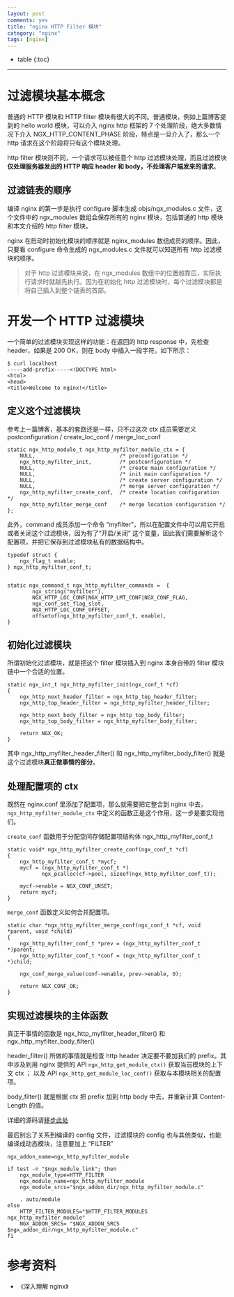 ```yaml
---
layout: post
comments: yes
title: "nginx HTTP Filter 模块"
category: "nginx"
tags: [nginx]
---
```


* table
{:toc}
***

# 过滤模块基本概念

普通的 HTTP 模块和 HTTP filter 模块有很大的不同。普通模块，例如上篇博客提到的 hello world 模块，可以介入 nginx http 框架的 7 个处理阶段，绝大多数情况下介入 NGX_HTTP_CONTENT_PHASE 阶段，特点是一旦介入了，那么一个 http 请求在这个阶段将只有这个模块处理。

http filter 模块则不同，一个请求可以被任意个 http 过滤模块处理，而且过滤模块 **仅处理服务器发出的 HTTP 响应 header 和 body，不处理客户端发来的请求**。


## 过滤链表的顺序

编译 nginx 的第一步是执行 configure 脚本生成 objs/ngx_modules.c 文件，这个文件中的 ngx_modules 数组会保存所有的 nginx 模块，包括普通的 http 模块和本文介绍的 http filter 模块。

nginx 在启动时初始化模块的顺序就是 nginx_modules 数组成员的顺序。因此，只要看 configure 命令生成的 ngx_modules.c 文件就可以知道所有 http 过滤模块的顺序。

> 对于 http 过滤模块来说，在 ngx_modules 数组中的位置越靠后，实际执行请求时就越先执行。因为在初始化 http 过滤模块时，每个过滤模块都是将自己插入到整个链表的首部。

# 开发一个 HTTP 过滤模块

一个简单的过滤模块实现这样的功能：在返回的 http response 中，先检查 header，如果是 200 OK，则在 body 中插入一段字符。如下所示：

```
$ curl localhost
-----add-prefix-----<!DOCTYPE html>
<html>
<head>
<title>Welcome to nginx!</title>
```

## 定义这个过滤模块

参考上一篇博客，基本的套路还是一样，只不过这次 ctx 成员需要定义 postconfiguration / create_loc_conf / merge_loc_conf 

```
static ngx_http_module_t ngx_http_myfilter_module_ctx = {
    NULL,                           /* preconfiguration */
    ngx_http_myfilter_init,         /* postconfiguration */
    NULL,                           /* create main configuration */
    NULL,                           /* init main configuration */
    NULL,                           /* create server configuration */
    NULL,                           /* merge server configuration */
    ngx_http_myfilter_create_conf,  /* create location configuration */
    ngx_http_myfilter_merge_conf    /* merge location configuration */
};
```

此外，command 成员添加一个命令 “myfilter”，所以在配置文件中可以用它开启或者关闭这个过滤模块，因为有了“开启/关闭” 这个变量，因此我们需要解析这个配置项，并把它保存到过滤模块私有的数据结构中。

```
typedef struct {
    ngx_flag_t enable;
} ngx_http_myfilter_conf_t;


static ngx_command_t ngx_http_myfilter_commands =  {
        ngx_string("myfilter"),
        NGX_HTTP_LOC_CONF|NGX_HTTP_LMT_CONF|NGX_CONF_FLAG,
        ngx_conf_set_flag_slot,
        NGX_HTTP_LOC_CONF_OFFSET,
        offsetof(ngx_http_myfilter_conf_t, enable),
}
```

## 初始化过滤模块

所谓初始化过滤模块，就是把这个 filter 模块插入到 nginx 本身自带的 filter 模块链中一个合适的位置。

```
static ngx_int_t ngx_http_myfilter_init(ngx_conf_t *cf)
{
    ngx_http_next_header_filter = ngx_http_top_header_filter;
    ngx_http_top_header_filter = ngx_http_myfilter_header_filter;

    ngx_http_next_body_filter = ngx_http_top_body_filter;
    ngx_http_top_body_filter = ngx_http_myfilter_body_filter;

    return NGX_OK;
}
```

其中 ngx_http_myfilter_header_filter() 和 ngx_http_myfilter_body_filter() 就是这个过滤模块**真正做事情的部分**。

## 处理配置项的 ctx 

既然在 nginx.conf 里添加了配置项，那么就需要把它整合到 nginx 中去，`ngx_http_myfilter_module_ctx` 中定义的函数正是这个作用，这一步是要实现他们。

`create_conf` 函数用于分配空间存储配置项结构体 ngx_http_myfilter_conf_t 

```
static void* ngx_http_myfilter_create_conf(ngx_conf_t *cf)
{
    ngx_http_myfilter_conf_t *mycf;
    mycf = (ngx_http_myfilter_conf_t *)
           ngx_pcalloc(cf->pool, sizeof(ngx_http_myfilter_conf_t));

    mycf->enable = NGX_CONF_UNSET;
    return mycf;
}
```

`merge_conf` 函数定义如何合并配置项。
```
static char *ngx_http_myfilter_merge_conf(ngx_conf_t *cf, void *parent, void *child)
{
    ngx_http_myfilter_conf_t *prev = (ngx_http_myfilter_conf_t *)parent;
    ngx_http_myfilter_conf_t *conf = (ngx_http_myfilter_conf_t *)child;

    ngx_conf_merge_value(conf->enable, prev->enable, 0);

    return NGX_CONF_OK;
}
```

## 实现过滤模块的主体函数

真正干事情的函数是 ngx_http_myfilter_header_filter() 和 ngx_http_myfilter_body_filter()


header_filter() 所做的事情就是检查 http header 决定要不要加我们的 prefix。其中涉及到用 nginx 提供的 API `ngx_http_get_module_ctx()` 获取当前模块的上下文 ctx ； 以及 API `ngx_http_get_module_loc_conf()` 获取与本模块相关的配置项。

body_filter() 就是根据 ctx 把 prefix 加到 http body 中去，并重新计算 Content-Length 的值。

详细的源码请[移步此处](https://gist.github.com/runzhen/a7f8d12617ae752ee8a61dc070c67267)


最后别忘了关系到编译的 config 文件，过滤模块的 config 也与其他类似，也能编译成动态模块，注意要加上 “FILTER” 

```
ngx_addon_name=ngx_http_myfilter_module

if test -n "$ngx_module_link"; then
    ngx_module_type=HTTP_FILTER
    ngx_module_name=ngx_http_myfilter_module
    ngx_module_srcs="$ngx_addon_dir/ngx_http_myfilter_module.c"

    . auto/module
else
    HTTP_FILTER_MODULES="$HTTP_FILTER_MODULES ngx_http_myfilter_module"
    NGX_ADDON_SRCS= "$NGX_ADDON_SRCS $ngx_addon_dir/ngx_http_myfilter_module.c"
fi
```


# 参考资料
- 《深入理解 nginx》




